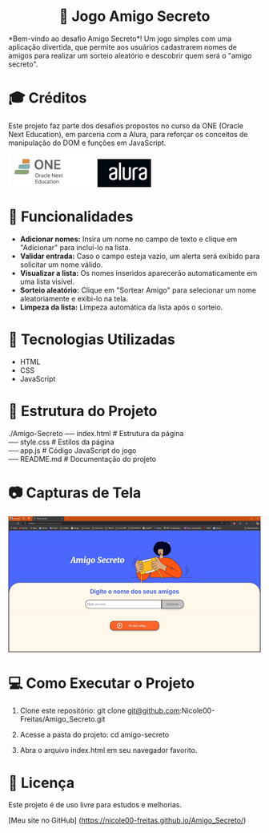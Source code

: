 <h1 align="center"> 🎁 Jogo Amigo Secreto </h1>

<p>*Bem-vindo ao desafio Amigo Secreto*! Um jogo simples com uma aplicação  divertida, que permite aos usuários cadastrarem nomes de amigos para realizar um sorteio aleatório e descobrir quem será o "amigo secreto". </p> 

# 🎓 Créditos  
<p>Este projeto faz parte dos desafios propostos no curso da ONE (Oracle Next Education), em parceria com a Alura, para reforçar os conceitos de manipulação do DOM e funções em JavaScript.</p>

![Logo ONE](Logo_ONE.png)
![Logo Alura](Logo_Alura.jpeg)

# 📌 Funcionalidades


- **Adicionar nomes:** Insira um nome no campo de texto e clique em "Adicionar" para incluí-lo na lista.
- **Validar entrada:** Caso o campo esteja vazio, um alerta será exibido para solicitar um nome válido.
- **Visualizar a lista:** Os nomes inseridos aparecerão automaticamente em uma lista visível.
- **Sorteio aleatório:** Clique em "Sortear Amigo" para selecionar um nome aleatoriamente e exibi-lo na tela.
- **Limpeza da lista:** Limpeza automática da lista após o sorteio.

# 🚀 Tecnologias Utilizadas
- HTML
- CSS
- JavaScript

# 📂 Estrutura do Projeto

./Amigo-Secreto
── index.html     # Estrutura da página  
── style.css      # Estilos da página  
── app.js         # Código JavaScript do jogo  
── README.md      # Documentação do projeto  


# 📷 Capturas de Tela
![GIF-AmigoSecreto](AmigoSecreto-GIF.gif)

# 💻 Como Executar o Projeto
 1. Clone este repositório:
    git clone git@github.com:Nicole00-Freitas/Amigo_Secreto.git

2. Acesse a pasta do projeto:
    cd amigo-secreto

3. Abra o arquivo index.html em seu navegador favorito.


# 📜 Licença
Este projeto é de uso livre para estudos e melhorias.

[Meu site no GitHub] (https://nicole00-freitas.github.io/Amigo_Secreto/)
